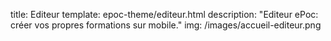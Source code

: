title: Editeur
template: epoc-theme/editeur.html
description: "Editeur ePoc: créer vos propres formations sur mobile."
img: /images/accueil-editeur.png